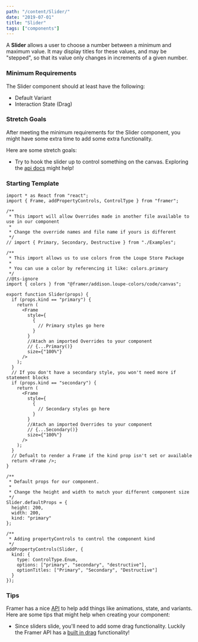 ```yaml
---
path: "/content/Slider/"
date: "2019-07-01"
title: "Slider"
tags: ["components"]
---
```


A **Slider** allows a user to choose a number between a minimum and maximum value.
It may display titles for these values, and may be "stepped", so that its value
only changes in increments of a given number.

### Minimum Requirements

The Slider component should at least have the following:

- Default Variant
- Interaction State (Drag)

### Stretch Goals

After meeting the minimum requirements for the Slider component, you might have some extra time to add some extra functionality.

Here are some stretch goals:

- Try to hook the slider up to control something on the canvas. Exploring the [api docs](https://www.framer.com/api/tutorial/) might help!

### Starting Template

```tsx
import * as React from "react";
import { Frame, addPropertyControls, ControlType } from "framer";

/**
 * This import will allow Overrides made in another file available to use in our component
 *
 * Change the override names and file name if yours is different
 */
// import { Primary, Secondary, Destructive } from "./Examples";

/**
 * This import allows us to use colors from the Loupe Store Package
 *
 * You can use a color by referencing it like: colors.primary
 */
//@ts-ignore
import { colors } from "@framer/addison.loupe-colors/code/canvas";

export function Slider(props) {
  if (props.kind == "primary") {
    return (
      <Frame
        style={
          {
            // Primary styles go here
          }
        }
        //Atach an imported Overrides to your component
        // {...Primary()}
        size={"100%"}
      />
    );
  }
  // If you don't have a secondary style, you won't need more if statement blocks
  if (props.kind == "secondary") {
    return (
      <Frame
        style={
          {
            // Secondary styles go here
          }
        }
        //Atach an imported Overrides to your component
        // {...Secondary()}
        size={"100%"}
      />
    );
  }
  // Defualt to render a Frame if the kind prop isn't set or available
  return <Frame />;
}

/**
 * Default props for our component.
 *
 * Change the height and width to match your different component size
 */
Slider.defaultProps = {
  height: 200,
  width: 200,
  kind: "primary"
};

/**
 * Adding propertyControls to control the component kind
 */
addPropertyControls(Slider, {
  kind: {
    type: ControlType.Enum,
    options: ["primary", "secondary", "destructive"],
    optionTitles: ["Primary", "Secondary", "Destructive"]
  }
});
```

### Tips

Framer has a nice [API](https://www.framer.com/api/) to help add things like animations, state, and variants. Here are some tips that might help when creating your component:

- Since sliders slide, you'll need to add some drag functionality. Luckily the Framer API has a [built in drag](https://www.framer.com/api/frame/#drag) functionality!
